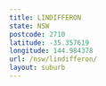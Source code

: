 ```yaml
---
title: LINDIFFERON
state: NSW
postcode: 2710
latitude: -35.357619
longitude: 144.984378
url: /nsw/lindifferon/
layout: suburb
---
```


